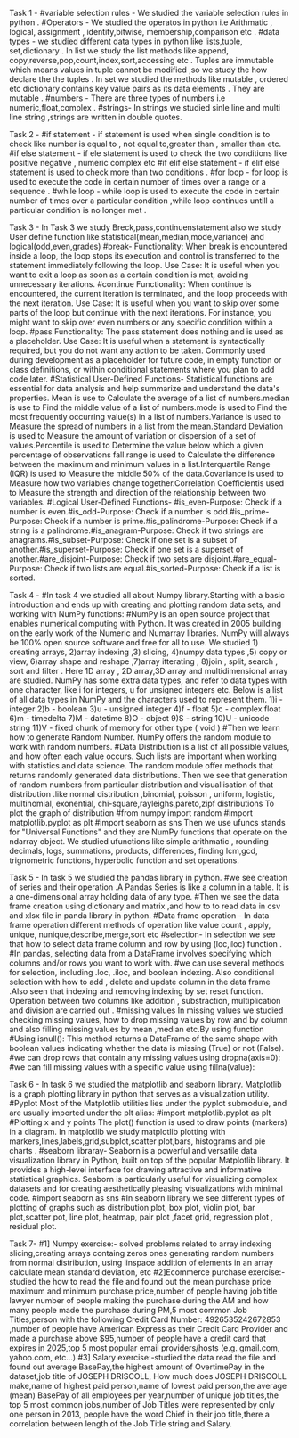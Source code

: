 Task 1 -
 #variable selection rules -
We studied the variable selection rules in python .
 #Operators -
We studied the operatos in python i.e Arithmatic , logical, assignment , identity,bitwise, membership,comparison etc .
 #data types -
 we studied different data types in python like lists,tuple, set,dictionary .
 In list we study the list methods like append, copy,reverse,pop,count,index,sort,accessing etc .
 Tuples are immutable which means values in tuple cannot be modified ,so we study the how declare the the tuples .
 In set we studied the methods like mutable , ordered etc 
  dictionary contains key value pairs as its data elements . They are mutable .
  #numbers -
 There are three types of numbers i.e numeric,float,complex .
  #strings-
In strings we studied sinle line and multi line string ,strings are written  in double  quotes.

Task 2 -
#if statement -
 if statement is used when single condition is to check like number is equal to , not equal to,greater than , smaller than etc.
#if else statement -
if ele statement is used to check the two conditions like positive negative , numeric complex etc 
#if  elif else statement -
 if elif else statement is used to check more than two conditions .
#for loop -
for loop is used to execute the code in certain number of times over a range or a sequence .
#while loop -
while loop is used to execute the code in certain number of times over a particular condition ,while loop continues untill a particular condition is no longer met .

Task 3 -
In Task 3 we study Breck,pass,continuenstatement also we study User define function like statistical(mean,median,mode,variance) and logical(odd,even,grades)
#break-
Functionality: When break is encountered inside a loop, the loop stops its execution and control is transferred to the statement immediately following the loop.
Use Case: It is useful when you want to exit a loop as soon as a certain condition is met, avoiding unnecessary iterations.
#continue
Functionality: When continue is encountered, the current iteration is terminated, and the loop proceeds with the next iteration.
Use Case: It is useful when you want to skip over some parts of the loop but continue with the next iterations. For instance, you might want to skip over even
numbers or any specific condition within a loop.
#pass
Functionality: The pass statement does nothing and is used as a placeholder.
Use Case: It is useful when a statement is syntactically required, but you do not want any action to be taken. Commonly used during development as a placeholder for future code,
in empty function or class definitions, or within conditional statements where you plan to add code later.
#Statistical User-Defined Functions-
Statistical functions are essential for data analysis and help summarize and understand the data's properties.
Mean is use to Calculate the average of a list of numbers.median is use to Find the middle value of a list of numbers.mode is used to Find the most frequently occurring value(s)
in a list of numbers.Variance is used to Measure the spread of numbers in a list from the mean.Standard Deviation is used to Measure the amount of variation or dispersion of a set
of values.Percentile is used to Determine the value below which a given percentage of observations fall.range is used to Calculate the difference between the maximum and minimum
values in a list.Interquartile Range (IQR) is used to Measure the middle 50% of the data.Covariance is used to Measure how two variables change together.Correlation Coefficientis used to Measure the strength and direction of the relationship between two variables.
#Logical User-Defined Functions-
#is_even-Purpose: Check if a number is even.#is_odd-Purpose: Check if a number is odd.#is_prime-Purpose: Check if a number is prime.#is_palindrome-Purpose: Check if a string is a palindrome.#is_anagram-Purpose: Check if two strings are anagrams.#is_subset-Purpose: Check if one set is a subset of another.#is_superset-Purpose: Check if one set is a superset of another.#are_disjoint-Purpose: Check if two sets are disjoint.#are_equal-Purpose: Check if two lists are equal.#is_sorted-Purpose: Check if a list is sorted.

 Task 4 -
#In task 4 we studied all about Numpy library.Starting with a basic introduction and ends up with creating and plotting random data sets,
and working with NumPy functions:
#NumPy is an open source project that enables numerical computing with Python. It was created in 2005 building on the early work of the Numeric and Numarray libraries.
NumPy will always be 100% open source software and free for all to use.
We studied  1) creating arrays, 2)array indexing ,3) slicing, 4)numpy data types ,5) copy or view, 6)array shape and reshape ,7)array itterating , 8)join , split, search , sort and filter .
Here 1D array , 2D array,3D array and multidimensional array are studied.
NumPy has some extra data types, and refer to data types with one character, like i for integers, u for unsigned integers etc.
Below is a list of all data types in NumPy and the characters used to represent them.
1)i - integer 
2)b - boolean
3)u - unsigned integer
4)f - float
5)c - complex float
6)m - timedelta
7)M - datetime
8)O - object
9)S - string
10)U - unicode string
11)V - fixed chunk of memory for other type ( void ) 
#Then we learn how to  generate Random Number.
NumPy offers the random module to work with random numbers.
#Data Distribution is a list of all possible values, and how often each value occurs.
Such lists are important when working with statistics and data science.
The random module offer methods that returns randomly generated data distributions. 
Then we see that generation of random numbers from particular distribution and visuallisation of that distribution .like normal distribution ,binomial, poisson , uniform, logistic, multinomial, exonential, chi-square,rayleighs,pareto,zipf distributions
To plot the graph of distribution
#from numpy import random
#import matplotlib.pyplot as plt
#import seaborn as sns
Then we use ufuncs stands for "Universal Functions" and they are NumPy functions that operate on the ndarray object.
We studied ufunctions like simple arithmatic , rounding decimals, logs, summations, products, differences, finding lcm,gcd, trignometric functions, hyperbolic function and set operations.

Task 5 -
In task 5 we studied the pandas library in python.
#we see creation of series and their operation .A Pandas Series is like a column in a table. It is a one-dimensional array holding data of any type.
#Then we see the data frame creation using dictionary and matrix ,and how to to read data in csv and xlsx file in panda library in python. 
#Data frame operation -
In data frame operation different methods of operation like value count , apply, unique, nunique,describe,merge,sort etc
#selection-
In selection we see that how to select data frame column and row by using (loc,iloc) function . 
#In pandas, selecting data from a DataFrame involves specifying which columns and/or rows you want to work with. 
#we can use several methods for selection, including .loc, .iloc, and boolean indexing. 
 Also conditional selection with how to add , delete and update column in the data frame .Also seen that indexing and removing indexing by set reset function.
 Operation between two columns like addition , substraction, multiplication and division are carried out .
#missing values
In missing values we studied checking missing values, how to drop missing values by row and by column and also filling missing values by mean ,median etc.By using function
#Using isnull(): This method returns a DataFrame of the same shape with boolean values indicating whether the data is missing (True) or not (False).
#we can drop rows that contain any missing values using dropna(axis=0):
#we can fill missing values with a specific value using fillna(value):
 
 Task 6 - 
 In task 6 we studied the matplotlib and seaborn library.
 Matplotlib is a graph plotting library in python that serves as a visualization utility.
 #Pyplot
Most of the Matplotlib utilities lies under the pyplot submodule, and are usually imported under the plt alias:
#import matplotlib.pyplot as plt
#Plotting x and y points
The plot() function is used to draw points (markers) in a diagram.
In matplotlib we study matplotlib plotting with markers,lines,labels,grid,subplot,scatter plot,bars, histograms and pie charts .
#seaborn libraray-
Seaborn is a powerful and versatile data visualization library in Python, built on top of the popular Matplotlib library. 
It provides a high-level interface for drawing attractive and informative statistical graphics. 
Seaborn is particularly useful for visualizing complex datasets and for creating aesthetically pleasing visualizations with minimal code.
#import seaborn as sns
#In seaborn library we see different types of plotting of graphs such as distribution plot, box plot, violin plot, bar plot,scatter pot, 
line plot, heatmap, pair plot ,facet grid, regression plot , residual plot. 
 
Task 7-
#1] Numpy exercise:- solved problems related to array indexing slicing,creating arrays containg zeros ones generating random numbers from normal distribution,
using linspace addition of elements in an array calculate mean standard deviation, etc
#2]Ecommerce purchase exercise:- studied the how to read the file and found out the mean purchase price maximum and minimum purchase price,number of people having job title lawyer number of people making the purchase during the AM and how many people made the purchase during PM,5 most common Job Titles,person with the following Credit Card Number: 4926535242672853 ,number of people have American Express as their Credit Card Provider and made a purchase above $95,number of people have a credit card that expires in 2025,top 5 most popular email providers/hosts (e.g. gmail.com, yahoo.com, etc...)
#3] Salary exercise:-studied the data read the file and found out average BasePay,the highest amount of OvertimePay in the dataset,job title of JOSEPH DRISCOLL, How much does JOSEPH DRISCOLL make,name of highest paid person,name of lowest paid person,the average (mean) BasePay of all employees per year,number of unique job titles,the top 5 most common jobs,number of  Job Titles were represented by only one person in 2013, people have the word Chief in their job title,there a correlation between length of the Job Title string and Salary.




















